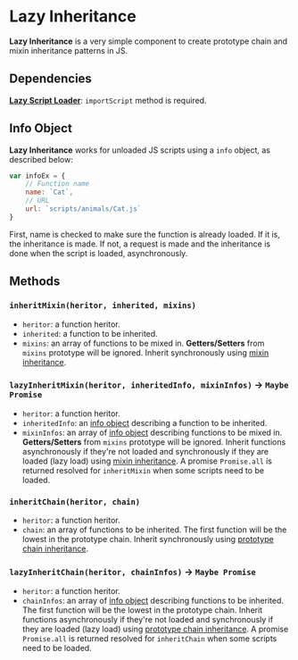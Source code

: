 # Lazy Inheritance
**Lazy Inheritance** is a very simple component to create prototype chain and mixin inheritance patterns in JS.

## Dependencies
[__Lazy Script Loader__](https://github.com/susanoobit/lazy-script-loader): `importScript` method is required.

## Info Object
__Lazy Inheritance__ works for unloaded JS scripts using a `info` object, as described below:
```js
var infoEx = {
    // Function name
    name: `Cat`,
    // URL
    url: `scripts/animals/Cat.js`
}
```
First, name is checked to make sure the function is already loaded. If it is, the inheritance is made. If not, a request is made and the inheritance is done when the script is loaded, asynchronously.

## Methods
### `inheritMixin(heritor, inherited, mixins)`
* `heritor`: a function heritor.
* `inherited`: a function to be inherited.
* `mixins`: an array of functions to be mixed in. __Getters/Setters__ from `mixins` prototype will be ignored.
Inherit synchronously using [mixin inheritance](https://addyosmani.com/resources/essentialjsdesignpatterns/book/#mixinpatternjavascript).

### `lazyInheritMixin(heritor, inheritedInfo, mixinInfos)` -> `Maybe Promise`
* `heritor`: a function heritor.
* `inheritedInfo`: an [info object](#info-object) describing a function to be inherited.
* `mixinInfos`: an array of [info object](#info-object) describing functions to be mixed in. __Getters/Setters__ from `mixins` prototype will be ignored.
Inherit functions asynchronously if they're not loaded and synchronously if they are loaded (lazy load) using [mixin inheritance](https://addyosmani.com/resources/essentialjsdesignpatterns/book/#mixinpatternjavascript). A promise `Promise.all` is returned resolved for `inheritMixin` when some scripts need to be loaded.

### `inheritChain(heritor, chain)`
* `heritor`: a function heritor.
* `chain`: an array of functions to be inherited. The first function will be the lowest in the prototype chain.
Inherit synchronously using [prototype chain inheritance](https://developer.mozilla.org/en-US/docs/Web/JavaScript/Inheritance_and_the_prototype_chain).

### `lazyInheritChain(heritor, chainInfos)` -> `Maybe Promise`
* `heritor`: a function heritor.
* `chainInfos`: an array of [info object](#info-object) describing functions to be inherited. The first function will be the lowest in the prototype chain.
Inherit functions asynchronously if they're not loaded and synchronously if they are loaded (lazy load) using [prototype chain inheritance](https://developer.mozilla.org/en-US/docs/Web/JavaScript/Inheritance_and_the_prototype_chain). A promise `Promise.all` is returned resolved for `inheritChain` when some scripts need to be loaded.